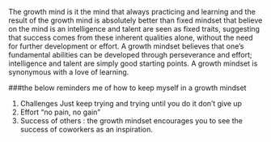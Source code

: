 The growth mind is it the mind that always practicing and learning and the result of the growth mind is absolutely better than fixed mindset that believe on the mind is an intelligence and talent are seen as fixed traits, suggesting that success comes from these inherent qualities alone, without the need for further development or effort.
A growth mindset believes that one’s fundamental abilities can be developed through perseverance and effort; intelligence and talent are simply good starting points. A growth mindset is synonymous with a love of learning.

###the below reminders me of how to keep myself in a growth mindset
1.  Challenges Just keep trying and trying until you do it don’t give up 
2.  Effort “no pain, no gain”
3.  Success of others : the growth mindset encourages you to see the success of coworkers as an inspiration.
